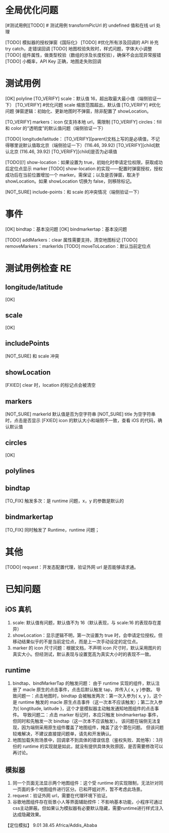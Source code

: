 # 全局优化问题

[#测试用例][TODO] # 测试用例 transformPicUrl 的 undefined 值和在线 url 处理

[TODO] 模拟器的授权弹窗《国际化》
[TODO] #优化所有涉及回调的 API 补充 try catch，走错误回调
[TODO] 地图校验失败时，样式问题，字体大小调整
[TODO] 组件属性，做类型校验（数组的涉及长度校验），确保不会出现异常报错
[TODO] 小概率，API Key 正确，地图走失败回调

# 测试用例

[OK] polyline
[TO_VERIFY] scale：默认值 16，超出取最大最小值（端侧验证一下）
[TO_VERIFY] #优化问题 scale 缩放范围超出，默认值
[TO_VERIFY] #优化问题 弹窗逻辑：初始化、更新地图时不弹窗，除非配置了 showLocation。

[TO_VERIFY] markers：icon 仅支持本地 url，需限制
[TO_VERIFY] circles：fill 和 color 的“透明度”的默认值问题（端侧验证一下）

[TODO] longitude/latitude：
[TO_VERIFY][parent]文档上写的是必填值，不记得哪里说默认值取北京（端侧验证一下）(116.46, 39.92)
[TO_VERIFY][child]默认北京 (116.46, 39.92)
[TO_VERIFY][child]是否为必填值

[TODO][!] show-location：如果设置为 true，初始化时申请定位权限，获取成功后定位点显示 marker
[TODO] show-location 的实现——配置时弹窗授权，授权成功后在当前位置增加一个 marker。需保证；以及是否弹窗，取决于 showLocation。如果 showLocation 切换为 false，则移除标记。

[NOT_SURE] include-points：和 scale 的冲突情况（端侧验证一下）

# 事件

[OK] bindtap：基本没问题
[OK] bindmarkertap：基本没问题

[TODO] addMarkers：clear 属性需要支持，清空地图标记
[TODO] removeMarkers：markerIds
[TODO] moveToLocation：默认当前定位点

# 测试用例检查 RE

## longitude/latitude

[OK]

## scale

[OK]

## includePoints

[NOT_SURE] 和 scale 冲突

## showLocation

[FXIED] clear 时，location 的标记点会被清空

## markers

[NOT_SURE] markerId 默认值是否为空字符串
[NOT_SURE] title 为空字符串时，点击是否显示
[FXIED] icon 的默认大小和端侧不一致，查看 iOS 的代码，确认默认值

## circles

[OK]

## polylines

## bindtap

[TO_FIX] 触发多次：是 runtime 问题，x，y 的参数是默认的

## bindmarkertap

[TO_FIX] 同时触发了 Runtime，runtime 问题；

# 其他

[TODO] request：开发态配置代理，验证外网 url 是否能够请求通。

# 已知问题

## iOS 真机

1. scale: 默认值有问题，默认值不为 16（默认表现，与 scale:16 的表现存在差异）
2. showLocation：显示逻辑不明，第一次设置为 true 时，会申请定位授权。但移动结果似乎的不是当前定位点，而是上一次手动设定的定位点。
3. marker 的 icon 尺寸问题：根据文档，不声明 icon 尺寸时，默认采用图片的真实大小。但经测试，默认表现与设置宽高为真实大小时的表现不一致。

## runtime

1. bindtap、bindMarkerTap 的触发问题：
   由于 runtime 实现的组件，默认注册了 macle 原生的点击事件，点击后默认触发 tap，并传入{ x, y }参数。
   导致问题一：点击地图时，bindtap 会被触发两次：第一次入参为{ x, y }，这个是 runtime 触发的 macle 原生点击事件（这一次本不应该触发）；第二次入参为{ longtitude, latitude }，这个才是模拟器主动触发通知地图组件的点击事件。
   导致问题二：点击 marker 标记时，本应只触发 bindmarkertap 事件，但同时和先触发一次 bindtap（这一次本不应该触发）。
   该问题在端侧无法复现，因为端侧采用原生组件覆盖了地图组件，掩盖了这个潜在问题。
   但该问题较难解决，不建议直接提问题单，请先和开发确认。
2. 地图加载失败场景中，回调拿不到具体的错误信息（鉴权失败、其他等）：3月份的 runtime 的实现就是如此，就没有提供具体失败原因，是否需要修改可以再讨论。

## 模拟器

1. 同一个页面无法显示两个地图组件：这个受 runtime 的实现限制，无法针对同一页面的多个地图组件进行区分。已和芹姐对齐，暂不考虑此场景。
2. request：验证外网 url，需要在代理环境下验证。
3. 谷歌地图组件存在街景小人等界面辅助控件：不影响基本功能，小程序可通过css主动屏蔽。但如果认为模拟器有必要默认隐藏，需要runtime进行样式注入达成隐藏效果。


【定位模拟】
9.01
38.45
Africa/Addis_Ababa